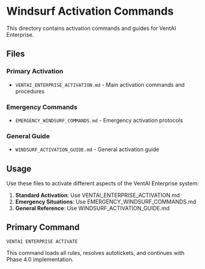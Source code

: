 # Windsurf Activation Commands

This directory contains activation commands and guides for VentAI Enterprise.

## Files

### Primary Activation
- `VENTAI_ENTERPRISE_ACTIVATION.md` - Main activation commands and procedures

### Emergency Commands  
- `EMERGENCY_WINDSURF_COMMANDS.md` - Emergency activation protocols

### General Guide
- `WINDSURF_ACTIVATION_GUIDE.md` - General activation guide

## Usage

Use these files to activate different aspects of the VentAI Enterprise system:

1. **Standard Activation**: Use VENTAI_ENTERPRISE_ACTIVATION.md
2. **Emergency Situations**: Use EMERGENCY_WINDSURF_COMMANDS.md
3. **General Reference**: Use WINDSURF_ACTIVATION_GUIDE.md

## Primary Command
```
VENTAI ENTERPRISE ACTIVATE
```

This command loads all rules, resolves autotickets, and continues with Phase 4.0 implementation.